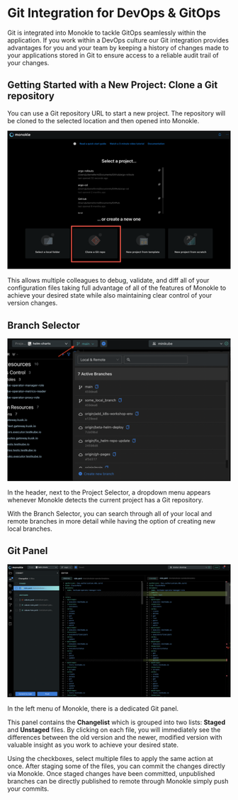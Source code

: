 # Git Integration for DevOps & GitOps

Git is integrated into Monokle to tackle GitOps seamlessly within the application. If you work within a DevOps culture our Git integration provides advantages for you and your team by keeping a history of changes made to your applications stored in Git to ensure access to a reliable audit trail of your changes.

## **Getting Started with a New Project: Clone a Git repository**

You can use a Git repository URL to start a new project. The repository will be cloned to the selected location and then opened into Monokle.

![Clone Git Repo](img/clone-a-git-repo-on-startup-1.11.png)

This allows multiple colleagues to debug, validate, and diff all of your configuration files taking full advantage of all of the features of Monokle to achieve your desired state while also maintaining clear control of your version changes.

## **Branch Selector**

![Branch Selector](img/branch-selector-1.11.png)

In the header, next to the Project Selector, a dropdown menu appears whenever Monokle detects the current project has a Git repository.

With the Branch Selector, you can search through all of your local and remote branches in more detail while having the option of creating new local branches.

## **Git Panel**

![Git Panel](img/git-panel-1.11.png)

In the left menu of Monokle, there is a dedicated Git panel.

This panel contains the **Changelist** which is grouped into two lists: **Staged** and **Unstaged** files. By clicking on each file, you will immediately see the differences between the old version and the newer, modified version with valuable insight as you work to achieve your desired state. 

Using the checkboxes, select multiple files to apply the same action at once. After staging some of the files, you can commit the changes directly via Monokle. Once staged changes have been committed, unpublished branches can be directly published to remote through Monokle simply push your commits.





